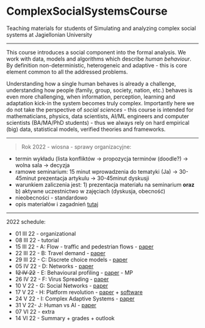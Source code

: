 # ComplexSocialSystemsCourse
Teaching materials for students of Simulating and analyzing complex social systems at Jagiellonian University

---

This course introduces a social component into the formal analysis. We work with data, models and algorithms which describe _human behaviour_. By definition non-deterministic, heterogeneic and adaptive - this is core element common to all the addressed problems. 

Understanding how a single human behaves is already a challenge, understanding how people (family, group, society, nation, etc.) behaves is even more challenging, when information, perception, learning and adaptation kick-in the system becomes truly complex. Importantly here we do not take the perspective of _social sciences_ - this course is intended for mathematicians, physics, data scientists, AI/ML engineers and computer scientists (BA/MA/PhD students) - thus we always rely on hard empirical (big) data, statistical models, verified theories and frameworks.

---

> Rok 2022 - wiosna - sprawy organizacyjne:

* termin wykładu (lista konfliktów -> propozycja terminów (doodle?) -> wolna sala -> decyzja
* ramowe seminarium: 15 minut wprowadzenia do tematyki (Ja) -> 30-45minut prezentacja artykulu -> 30-45minut dyskusji
* warunkiem zaliczenia jest: 1) prezentacja materiału na seminarium __oraz__ b) aktywne uczestnictwo w zajęciach (dyskusja, obecność)
* nieobecności - standardowo
* opis materiałów i zagadnień [tutaj](https://github.com/RafalKucharskiPK/ComplexSocialSystemsCourse/blob/main/Course.ipynb)

----

2022 schedule:

* 01 III 22 - organizational
* 08 III 22 - tutorial
* 15 III 22 - A: Flow - traffic and pedestrian flows - [paper](https://github.com/RafalKucharskiPK/ComplexSocialSystemsCourse/blob/main/papers/helbing_pedestrians.pdf)
* 22 III 22 - B: Travel demand - [paper](https://github.com/RafalKucharskiPK/ComplexSocialSystemsCourse/blob/main/papers/gonzales_mobility.pdf)
* 29 III 22 - C: Discrete choice models - [paper](https://github.com/RafalKucharskiPK/ComplexSocialSystemsCourse/blob/main/papers/train_logit.pdf)
* 05 IV 22 - D: Networks - [paper](http://networksciencebook.com/chapter/2)
* ~~12 IV 22~~ - E: Behavioural profiling - [paper](/papers/kosinski.pdf) - MP
* 26 IV 22 - F: Virus Spreading - [paper](http://networksciencebook.com/chapter/10)
* 10 V 22 - G: Social Networks - [paper](/papers/fake.pdf)
* 17 V 22 - H: Platform revolution - [paper](https://arxiv.org/abs/2011.12827) + [software](https://github.com/RafalKucharskiPK/MaaSSim/)
* 24 V 22 - I: Complex Adaptive Systems - [paper](/papers/animal_collective_behaviour.pdf)
* 31 V 22- J: Human vs AI - [paper](/papers/starcraft.pdf)
* 07 VI 22 - extra
* 14 VI 22 - Summary + grades + outlook
